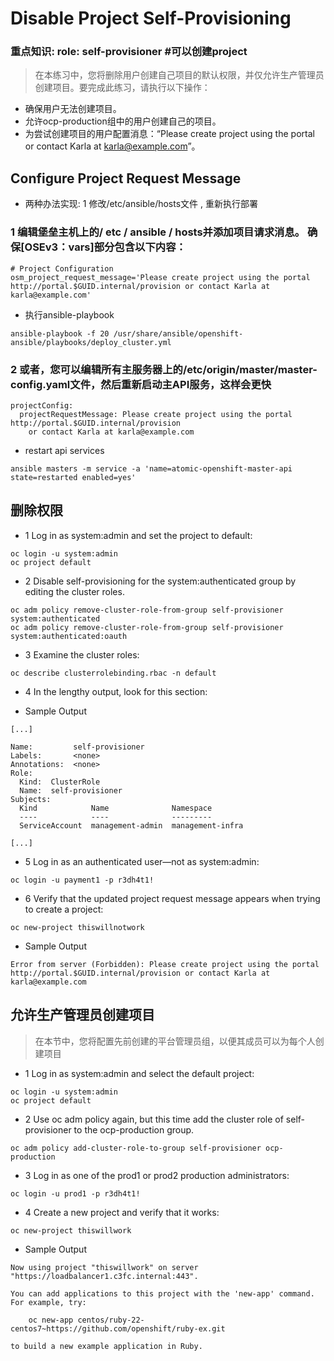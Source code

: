 


# Disable Project Self-Provisioning
### 重点知识: role: self-provisioner #可以创建project  



> 在本练习中，您将删除用户创建自己项目的默认权限，并仅允许生产管理员创建项目。要完成此练习，请执行以下操作：

* 确保用户无法创建项目。 
* 允许ocp-production组中的用户创建自己的项目。 
* 为尝试创建项目的用户配置消息：“Please create project using the portal or contact Karla at karla@example.com”。


## Configure Project Request Message

* 两种办法实现: 1 修改/etc/ansible/hosts文件 , 重新执行部署
### 1 编辑堡垒主机上的/ etc / ansible / hosts并添加项目请求消息。 确保[OSEv3：vars]部分包含以下内容：
```
# Project Configuration
osm_project_request_message='Please create project using the portal http://portal.$GUID.internal/provision or contact Karla at karla@example.com'
```
* 执行ansible-playbook 
```
ansible-playbook -f 20 /usr/share/ansible/openshift-ansible/playbooks/deploy_cluster.yml
```

### 2 或者，您可以编辑所有主服务器上的/etc/origin/master/master-config.yaml文件，然后重新启动主API服务，这样会更快
```
projectConfig:
  projectRequestMessage: Please create project using the portal http://portal.$GUID.internal/provision
    or contact Karla at karla@example.com
```
* restart api services 
```
ansible masters -m service -a 'name=atomic-openshift-master-api state=restarted enabled=yes'
```


## 删除权限
* 1 Log in as system:admin and set the project to default:
```
oc login -u system:admin
oc project default
```
* 2 Disable self-provisioning for the system:authenticated group by editing the cluster roles.
```
oc adm policy remove-cluster-role-from-group self-provisioner system:authenticated
oc adm policy remove-cluster-role-from-group self-provisioner system:authenticated:oauth
```

* 3 Examine the cluster roles:
```
oc describe clusterrolebinding.rbac -n default
```
* 4 In the lengthy output, look for this section:

* Sample Output
```
[...]

Name:         self-provisioner
Labels:       <none>
Annotations:  <none>
Role:
  Kind:  ClusterRole
  Name:  self-provisioner
Subjects:
  Kind            Name              Namespace
  ----            ----              ---------
  ServiceAccount  management-admin  management-infra

[...]
```
* 5 Log in as an authenticated user—not as system:admin:
```
oc login -u payment1 -p r3dh4t1!
```
* 6 Verify that the updated project request message appears when trying to create a project:
```
oc new-project thiswillnotwork
```
* Sample Output
```
Error from server (Forbidden): Please create project using the portal http://portal.$GUID.internal/provision or contact Karla at karla@example.com
```

## 允许生产管理员创建项目
> 在本节中，您将配置先前创建的平台管理员组，以便其成员可以为每个人创建项目

* 1 Log in as system:admin and select the default project:
```
oc login -u system:admin
oc project default
```
* 2 Use oc adm policy again, but this time add the cluster role of self-provisioner to the ocp-production group.
```
oc adm policy add-cluster-role-to-group self-provisioner ocp-production
```
* 3 Log in as one of the prod1 or prod2 production administrators:
```
oc login -u prod1 -p r3dh4t1!
```
* 4 Create a new project and verify that it works:
```
oc new-project thiswillwork
```
* Sample Output
```
Now using project "thiswillwork" on server "https://loadbalancer1.c3fc.internal:443".

You can add applications to this project with the 'new-app' command. For example, try:

    oc new-app centos/ruby-22-centos7~https://github.com/openshift/ruby-ex.git

to build a new example application in Ruby.
```
